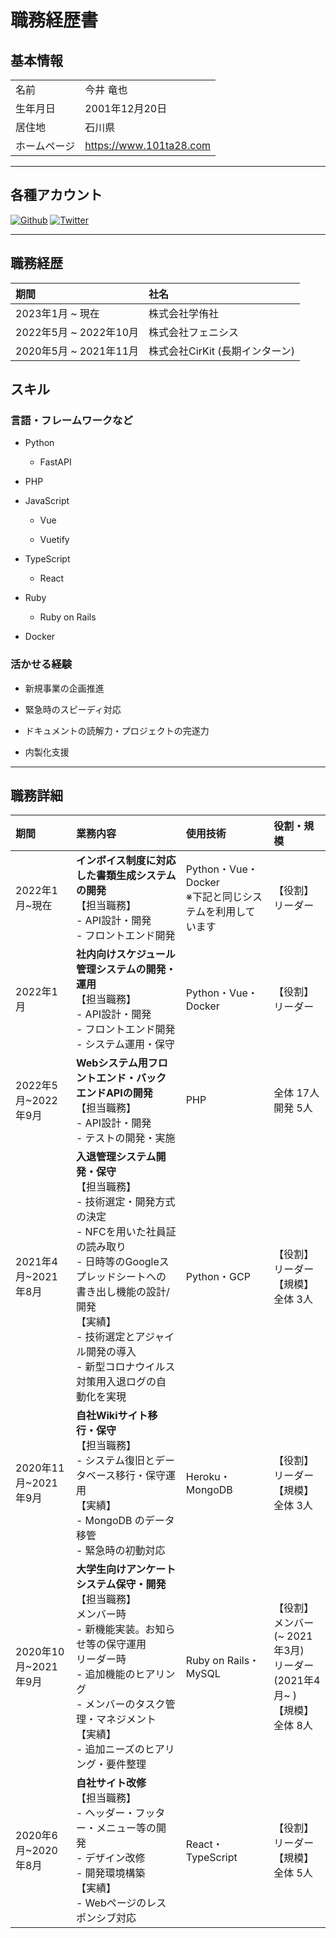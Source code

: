 # 職務経歴書

## 基本情報

|||
|:-|:-|
|名前|今井 竜也|
|生年月日|2001年12月20日|
|居住地|石川県|
|ホームページ|https://www.101ta28.com|

---
## 各種アカウント

<a href="https://github.com/101ta28" target="_blank"><img alt="Github" src="https://img.shields.io/badge/101ta28-%2312100E.svg?&style=flat-square&logo=Github&logoColor=white" /></a>
<a href="https://twitter.com/101ta28" target="_blank"><img alt="Twitter" src="https://img.shields.io/badge/@101ta28-%231DA1F2.svg?&style=flat-square&logo=twitter&logoColor=white" /></a>

---

## 職務経歴

|期間|社名|
|:-|:-|
|2023年1月 ~ 現在|株式会社学侑社|
|2022年5月 ~ 2022年10月|株式会社フェニシス|
|2020年5月 ~ 2021年11月|株式会社CirKit (長期インターン)|

## スキル

### 言語・フレームワークなど

- Python

	- FastAPI

- PHP

- JavaScript

	- Vue

	- Vuetify

- TypeScript

	- React

- Ruby

	- Ruby on Rails

- Docker

### 活かせる経験

- 新規事業の企画推進

- 緊急時のスピーディ対応

- ドキュメントの読解力・プロジェクトの完遂力

- 内製化支援

---

## 職務詳細

|期間|業務内容|使用技術|役割・規模|
|:-|:-|:-|:-|
|2022年1月~現在|**インボイス制度に対応した書類生成システムの開発**<br>【担当職務】<br> - API設計・開発<br> - フロントエンド開発<br>|Python・Vue・Docker <br> ※下記と同じシステムを利用しています|【役割】 <br> リーダー|
|2022年1月|**社内向けスケジュール管理システムの開発・運用**<br>【担当職務】<br> - API設計・開発<br> - フロントエンド開発<br> - システム運用・保守|Python・Vue・Docker|【役割】 <br> リーダー|
|2022年5月~2022年9月|**Webシステム用フロントエンド・バックエンドAPIの開発**<br>【担当職務】<br> - API設計・開発<br> - テストの開発・実施|PHP|全体 17人<br> 開発 5人|
|2021年4月~2021年8月|**入退管理システム開発・保守**<br>【担当職務】<br> - 技術選定・開発方式の決定<br> - NFCを用いた社員証の読み取り<br> - 日時等のGoogleスプレッドシートへの書き出し機能の設計/開発<br>【実績】<br> - 技術選定とアジャイル開発の導入<br> - 新型コロナウイルス対策用入退ログの自動化を実現|Python・GCP|【役割】<br> リーダー<br> 【規模】<br> 全体 3人|
|2020年11月~2021年9月|**自社Wikiサイト移行・保守**<br>【担当職務】<br> - システム復旧とデータベース移行・保守運用<br> 【実績】<br> - MongoDB のデータ移管<br> - 緊急時の初動対応|Heroku・MongoDB|【役割】<br> リーダー<br> 【規模】<br> 全体 3人|
|2020年10月~2021年9月|**大学生向けアンケートシステム保守・開発**<br>【担当職務】<br> メンバー時<br> - 新機能実装。お知らせ等の保守運用<br> リーダー時<br> - 追加機能のヒアリング<br> - メンバーのタスク管理・マネジメント<br>【実績】<br> - 追加ニーズのヒアリング・要件整理|Ruby on Rails・MySQL|【役割】<br> メンバー(~ 2021年3月)<br> リーダー(2021年4月~ )<br> 【規模】<br> 全体 8人|
|2020年6月~2020年8月|**自社サイト改修**<br>【担当職務】<br> - ヘッダー・フッター・メニュー等の開発<br> - デザイン改修<br> - 開発環境構築<br>【実績】<br> - Webページのレスポンシブ対応|React・TypeScript|【役割】<br> リーダー<br> 【規模】<br> 全体 5人|

